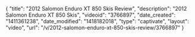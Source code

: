 {
    "title": "2012 Salomon Enduro XT 850 Skis Review",
    "description": "2012 Salomon Enduro XT 850 Skis",
    "videoid": "3766897",
    "date_created": "1411361238",
    "date_modified": "1418182018",
    "type": "captivate",
    "layout": "video",
    "url": "\/v\/2012-salomon-enduro-xt-850-skis-review\/3766897"
}